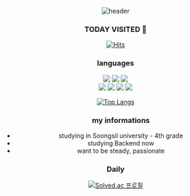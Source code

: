 
<div align="center">
<!--   <img src="https://capsule-render.vercel.app/api?type=waving&color=BFE3FC&height=150&section=header" /> -->
  


![header](https://capsule-render.vercel.app/api?type=cylinder&height=180&color=gradient&text=I'm%20sseongeun)




### TODAY VISITED 👋

[![Hits](https://hits.seeyoufarm.com/api/count/incr/badge.svg?url=https%3A%2F%2Fgithub.com%2FSL313&count_bg=%23B5E1FF&title_bg=%2383B2FF&icon=smugmug.svg&icon_color=%23E7E7E7&title=VISIT&edge_flat=false)](https://github.com/sseongeun)

 

  <h3>languages</h3>
  
  <div>
    <img src="https://img.shields.io/badge/Java-007396?style=flat&logo=Java&logoColor=white" />
    <img src="https://img.shields.io/badge/Spring-6DB33F?style=flat&logo=Spring&logoColor=white" />
    <img src="https://img.shields.io/badge/Spring Boot-6DB33F?style=flat&logo=Spring-Boot&logoColor=white" />
  </div>
  
  <div>
    <img src="https://img.shields.io/badge/Python-3776AB?style=flat&logo=Python&logoColor=white" />
    <img src="https://img.shields.io/badge/React-61DAFB?style=flat&logo=React&logoColor=white" />
    <img src="https://img.shields.io/badge/HTML-E34F26?style=flat&logo=HTML&logoColor=white" />
    <img src="https://img.shields.io/badge/CSS-1572B6?style=flat&logo=CSS&logoColor=white" />
  </div>

  
   [![Top Langs](https://github-readme-stats.vercel.app/api/top-langs/?username=sseongeun&layout=compact)](https://github.com/sseongeun/github-readme-stats)


  <ul>
    <h3>my informations</h3>
    <li> studying in Soongsil university - 4th grade </li>
    <li> studying Backend now </li>
    <li> want to be steady, passionate </li>
  </ul>

  <div> </div>
  <h3>Daily</h3>
  
  [![Solved.ac 
  프로필](http://mazassumnida.wtf/api/generate_badge?boj=cse0522)](https://solved.ac/cse0522)
  
<!--  <img src="https://capsule-render.vercel.app/api?type=waving&color=BFE3FC&height=150&section=footer" /> -->

</div>
